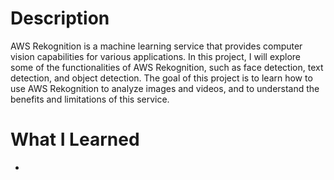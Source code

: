 # Description
AWS Rekognition is a machine learning service that provides computer vision capabilities for various applications. In this project, I will explore some of the functionalities of AWS Rekognition, such as face detection, text detection, and object detection. The goal of this project is to learn how to use AWS Rekognition to analyze images and videos, and to understand the benefits and limitations of this service.

# What I Learned
* 